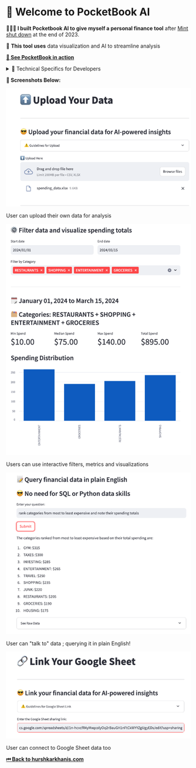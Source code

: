 # 📗 Welcome to PocketBook AI

**👨🏻‍💻 I built Pocketbook AI to give myself a personal finance tool** after [Mint shut down](https://www.cnbc.com/select/mint-app-shutting-down-what-users-should-do/) at the end of 2023. 

🔄 **This tool uses** data visualization and AI to streamline analysis

[**👀 See PocketBook in action**](https://hurshkarkhanis.com/mint)


<details>
  <summary>🧰 Technical Specifics for Developers</summary>
  
  <br>
  
  I built the front end with [Streamlit](https://docs.streamlit.io/library/api-reference)
  
  Most of the structured data is in [Pandas DataFrames](https://pandas.pydata.org/)
  
  I used [dotenv](https://www.npmjs.com/package/dotenv) to access my Open AI API Key
  
  I used [Streamlit-Gsheets](https://github.com/streamlit/gsheets-connection) to connect to Google Sheets data
  
  I used Open AI's [GPT 3.5 Turbo](https://platform.openai.com/docs/models/gpt-3-5-turbo) model
  
  I used [Langchain](https://www.langchain.com/), an LLM framework for chat functionality
</details>

**📸 Screenshots Below:**

![User can upload their own data for analysis](./screenshots/file_upload.png)

User can upload their own data for analysis

![Users can use interactive filters, metrics and visualizations](./screenshots/filters_and_viz.png)

Users can use interactive filters, metrics and visualizations

![User can "talk to" data ; querying it in plain English!](./screenshots/ai_component.png)

User can "talk to" data ; querying it in plain English!

![User can connect to Google Sheet data too](./screenshots/google_sheet.png)

User can connect to Google Sheet data too


**[⏮ Back to hurshkarkhanis.com](https://www.hurshkarkhanis.com/)**
